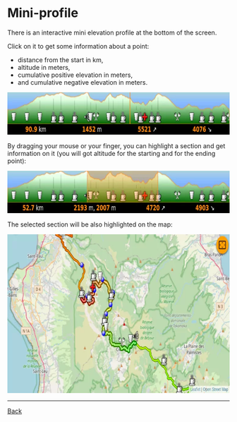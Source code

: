 # Mini-profile

There is an interactive mini elevation profile at the bottom of the screen.

Click on it to get some information about a point:

* distance from the start in km,
* altitude in meters,
* cumulative positive elevation in meters,
* and cumulative negative elevation in meters.

<img src="mini-profil-1.webp" width="720" height="96" />

By dragging your mouse or your finger, you can highlight a section and get information on it (you will got altitude for the starting and for the ending point):

<img src="mini-profil-2.webp" width="720" height="96" />

The selected section will be also highlighted on the map:

<img src="mini-profil-3.webp" width="720" height="360" />

----

[Back](#..)
